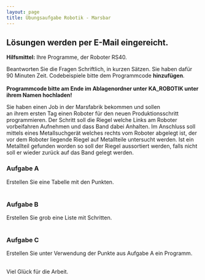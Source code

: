 ```yaml
---
layout: page
title: Übungsaufgabe Robotik - Marsbar
---
```


## Lösungen werden per E-Mail eingereicht.

**Hilfsmittel:** Ihre Programme, der Roboter RS40.

Beantworten Sie die Fragen Schriftlich, in kurzen Sätzen.
Sie haben dafür 90 Minuten Zeit.
Codebeispiele bitte dem Programmcode **hinzufügen**.
<br/><br/>
**Programmcode bitte am Ende im Ablagenordner unter KA_ROBOTIK unter ihrem Namen hochladen!**

Sie haben einen Job in der Marsfabrik bekommen und sollen   
an ihrem ersten Tag einen Roboter für den neuen Produktionsschritt
programmieren. Der Schritt soll die Riegel welche Links am Roboter
vorbeifahren Aufnehmen und dass Band dabei Anhalten. Im Anschluss
soll mittels eines Metallsuchgerät welches rechts vom Roboter abgelegt
ist, der vor dem Roboter liegende Riegel auf Metallteile untersucht werden.
Ist ein Metallteil gefunden worden so soll der Riegel aussortiert werden,
falls nicht soll er wieder zurück auf das Band gelegt werden.

### Aufgabe A
Erstellen Sie eine Tabelle mit den Punkten.
<br/><br/>

### Aufgabe B
Erstellen Sie grob eine Liste mit Schritten.
<br/><br/>

### Aufgabe C
Erstellen Sie unter Verwendung der Punkte aus Aufgabe A ein Programm.
<br/><br/>

Viel Glück für die Arbeit.
